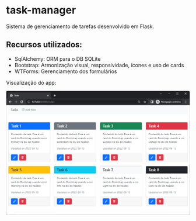 # task-manager

Sistema de gerenciamento de tarefas desenvolvido em Flask.

## Recursos utilizados:
- SqlAlchemy: ORM para o DB SQLite
- Bootstrap: Armonização visual, responsividade, ícones e uso de cards
- WTForms: Gerenciamento dos formulários

Visualização do app:

![app desenvolvido em Flask para cadastro de atividades](https://github.com/gleson/task-manager/blob/main/visualization.png)
